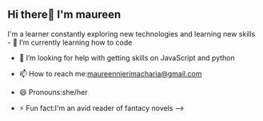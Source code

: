 ## Hi there👋 I'm maureen
I'm a learner constantly exploring new technologies and learning new skills 
                                          - 🌱 I’m currently learning how to code
- 🤔 I’m looking for help with getting skills on JavaScript and python

- 📫 How to reach me:maureennjerimacharia@gmail.com
- 😄 Pronouns:she/her
- ⚡ Fun fact:I'm an avid reader of fantacy novels
-->
